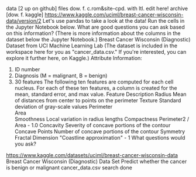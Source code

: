 data [2 up on github]
files dow. f. c.rom&site-cpd. with ltl. edit here!
archive [dow. f. kaggle]
https://www.kaggle.com/uciml/breast-cancer-wisconsin-data/version/2
Let's use pandas to take a look at the data! Run the cells in the Jupyter Notebook below. What are good questions you can ask based on this information? (There is more information about the columns in the dataset below the Jupyter Notebook.)
Breast Cancer Wisconsin (Diagnostic) Dataset from UCI Machine Learning Lab
(The dataset is included in the workspace here for you as "cancer_data.csv." If you're interested, you can explore it further here, on Kaggle.)
Attribute Information:
1.	ID number 
2.	Diagnosis (M = malignant, B = benign) 
3.	30 features 
The following ten features are computed for each cell nucleus. For each of these ten features, a column is created for the mean, standard error, and max value.
Feature	Description
Radius	Mean of distances from center to points on the perimeter
Texture	Standard deviation of gray-scale values
Perimeter	
Area	
Smoothness	Local variation in radius lengths
Compactness	Perimeter2 / Area - 1.0
Concavity	Severity of concave portions of the contour
Concave Points	Number of concave portions of the contour
Symmetry	
Fractal Dimension	"Coastline approximation" - 1
What questions would you ask?
 
https://www.kaggle.com/datasets/uciml/breast-cancer-wisconsin-data
Breast Cancer Wisconsin (Diagnostic) Data Set
Predict whether the cancer is benign or malignant
cancer_data.csv
search	done
